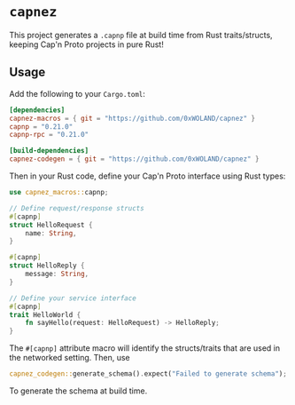 # `capnez`

This project generates a `.capnp` file at build time from Rust traits/structs, keeping Cap'n Proto projects in pure Rust!

## Usage

Add the following to your `Cargo.toml`:

```toml
[dependencies]
capnez-macros = { git = "https://github.com/0xWOLAND/capnez" }
capnp = "0.21.0"
capnp-rpc = "0.21.0"

[build-dependencies]
capnez-codegen = { git = "https://github.com/0xWOLAND/capnez" }
```

Then in your Rust code, define your Cap'n Proto interface using Rust types:

```rust
use capnez_macros::capnp;

// Define request/response structs
#[capnp]
struct HelloRequest {
    name: String,
}

#[capnp]
struct HelloReply {
    message: String,
}

// Define your service interface
#[capnp]
trait HelloWorld {
    fn sayHello(request: HelloRequest) -> HelloReply;
}
```

The `#[capnp]` attribute macro will identify the structs/traits that are used in the networked setting. Then, use 

```rust
capnez_codegen::generate_schema().expect("Failed to generate schema");
```

To generate the schema at build time.
